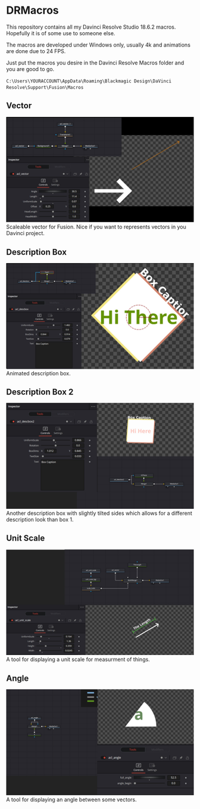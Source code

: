 # DRMacros
This repository contains all my Davinci Resolve Studio 18.6.2 macros. Hopefully it is of some use to someone else.

The macros are developed under Windows only, usually 4k and animations are done due to 24 FPS.

Just put the macros you desire in the Davinci Resolve Macros folder and you are good to go.

`C:\Users\YOURACCOUNT\AppData\Roaming\Blackmagic Design\DaVinci Resolve\Support\Fusion\Macros`


## Vector
![acl_vector example image](https://github.com/aconstlink/DRMacros/blob/main/images/acl_vector.jpg)
Scaleable vector for Fusion. Nice if you want to represents vectors in you Davinci project.

## Description Box
![acl_descbox example image](https://github.com/aconstlink/DRMacros/blob/main/images/acl_descbox.jpg)
Animated description box.

## Description Box 2
![acl_descbox2 example image](https://github.com/aconstlink/DRMacros/blob/main/images/acl_descbox2.jpg)
Another description box with slightly tilted sides which allows for a different description look than box 1.

## Unit Scale
![acl_unit_scale example image](https://github.com/aconstlink/DRMacros/blob/main/images/acl_unit_scale.jpg)
A tool for displaying a unit scale for measurment of things.

## Angle
![acl_angle example image](https://github.com/aconstlink/DRMacros/blob/main/images/acl_angle.jpg)
A tool for displaying an angle between some vectors.
